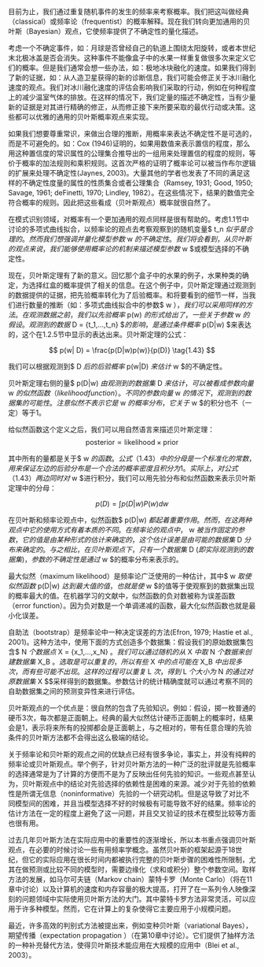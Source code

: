 目前为止，我们通过重复随机事件的发生的频率来考察概率。我们把这叫做经典（classical）或频率论（frequentist）的概率解释。现在我们转向更加通用的贝叶斯（Bayesian）观点，它使频率提供了不确定性的量化描述。    

考虑一个不确定事件，如：月球是否曾经自己的轨道上围绕太阳旋转，或者本世纪末北极冰盖是否会消失。这种事件不能像盒子中的水果一样重复做很多次来定义它们的概率。但是我们通常会想一些办法，如：极地冰块融化的速度。如果我们得到了新的证据，如：从人造卫星获得的新的诊断信息，我们可能会修正关于冰川融化速度的观点。我们对冰川融化速度的评估会影响我们采取的行动，例如在何种程度上的减少温室气体的排放。在这样的情况下，我们定量的描述不确定性，当有少量新的证据是对其进行精确的修正，从而修正接下来所要采取的最优行动或决策。这些都可以优雅的通用的贝叶斯概率观点来实现。    

如果我们想要尊重常识，来做出合理的推断，用概率来表达不确定性不是可选的，而是不可避免的。如：Cox (1946)证明的，如果用数值来表示置信的程度，那么用这种置信度的常识属性的公理集合推导出的一组用来处理置信的程度的规则，等价于概率的加法规则和乘积规则。这首次严格的证明了概率论可以被当作布尔逻辑的扩展来处理不确定性(Jaynes, 2003)。大量其他的学者也发表了不同的满足这样的不确定性度量的属性的性质集合或者公理集合（Ramsey, 1931; Good, 1950; Savage, 1961; deFinetti, 1970; Lindley,
1982）。在这些情况下，结果的数值完全符合概率的规则。因此把这些看成（贝叶斯观点）概率就很自然了。    

在模式识别领域，对概率有一个更加通用的观点同样是很有帮助的。考虑1.1节中讨论的多项式曲线拟合，以频率论的观点去考察观察到的随机变量$ t_n $似乎是合理的。然而我们想强调并量化模型参数$ w $的不确定性。我们将会看到，从贝叶斯的观点来说，我们能够使用概率论的机制来描述模型参数$ w $或模型选择的不确定性。     

现在，贝叶斯定理有了新的意义。回忆那个盒子中的水果的例子，水果种类的确定，为选择红盒的概率提供了相关的信息。在这个例子中，贝叶斯定理通过观测到的数据提供的证据，把先验概率转化为了后验概率。和将要看到的细节一样，当我们进行数量的推断（如：多项式曲线拟合中的参数$ w $），我们可以采用同样的方法。在观测数据之前，我们以先验概率$ p(w) $的形式给出了，一些关于参数$ w $的假设。观测到的数据$ D = {t_1,...,t_n}
$$的影响，是通过条件概率$ p(D|w) $来表达的，这个在1.2.5节中显示的表达出来。贝叶斯定理的公式：

$$
p(w| D) = \frac{p(D|w)p(w)}{p(D)} \tag{1.43}
$$

我们可以根据观测到$ D $后的后验概率$ p(w|D) $来估计$ w $的不确定性。    

贝叶斯定理右侧的量$ p(D|w) $由观测到的数据集$ D $来估计，可以被看成参数向量$ w $的似然函数（likelihood function）。不同的参数向量$ w $的情况下，观测到的数据集的可能性。注意似然不表示它是$ w $的概率分布，它关于$ w $的积分也不（一定）等于1。     

给似然函数这个定义之后，我们可以用自然语言来描述贝叶斯定理：    
$$
\text{posterior} \propto \text{likelihood} × \text{prior} \tag{1.44}
$$

其中所有的量都是关于$ w $的函数。公式（1.43）中的分母是一个标准化的常数，用来保证左边的后验分布是一个合法的概率密度且积分为1。实际上，对公式（1.43）两边同时对$ w $进行积分，我们可以用先验分布和似然函数来表示贝叶斯定理中的分母：    

$$
p(D) = \int p(D|w)P(w)dw \tag{1.45}
$$

在贝叶斯和频率论观点中，似然函数$ p(D|w) $都起着重要作用。然而，在这两种观点中它的使用方式有着本质的不同。在频率论的观点中，$ w $被当作固定的参数，它的值是由某种形式的估计来确定的，这个估计误差是由可能的数据集$ D $分布来确定的。与之相比，在贝叶斯观点下，只有一个数据集$ D $(即实际观测到的数据集) ，参数的不确定性是通过$ w $的概率分布来表示的。    


最大似然（maximum likelihood）是频率论广泛使用的一种估计，其中$ w $取使似然函数$ p(D|w) $达到最大值的值，也就是使$ w $的值等于使观察到的数据集出现的概率最大的值。在机器学习的文献中，似然函数的负对数被称为误差函数（error function）。因为负对数是一个单调递减的函数，最大化似然函数也就是最小化误差。    

自助法（bootstrap）是频率论中一种决定误差的方法(Efron, 1979; Hastie et al., 2001)。这种方法中，使用下面的方式创造多个数据集：假设我们的原始数据集包含$ N $个数据点$ X = {x_1,...,x_N} $。我们可以通过随机的从$ X $中取$ N $个数据来创建数据集$ X_B $。选取是可以重复的，所以有些$ X $中的点可能在$ X_B $中出现多次，而有些可能不出现。这样的过程可以重复$ L $次，得到$ L $个大小为$ N $的通过对原数据集$ X
$$采样得到的数据集。参数估计的统计精确度就可以通过考察不同的自助数据集之间的预测变异性来进行评估。    

贝叶斯观点的一个优点是：很自然的包含了先验知识。例如：假设，掷一枚普通的硬币3次，每次都是正面朝上。经典的最大似然估计硬币正面朝上的概率时，结果会是1，表示将来所有的投掷都会是正面朝上，与之相对的，带有任意合理的先验条件的贝叶斯方法都不会得出这么极端的结论。     

关于频率论和贝叶斯的观点之间的优缺点已经有很多争论，事实上，并没有纯粹的频率论或贝叶斯观点。举个例子，针对贝叶斯方法的一种广泛的批评就是先验概率的选择通常是为了计算的方便而不是为了反映出任何先验的知识。一些观点甚至认为，贝叶斯观点中的结论对先验选择的依赖性是困难的来源。减少对于先验的依赖性是所谓无信息（noninformative）先验的一个研究动机。但是这导致了对比不同模型间的困难，并且当模型选择不好的时候极有可能导致不好的结果。频率论的估计方法在一定的程度上避免了这一问题，并且交叉验证的技术在模型比较等方面也很有用。    

过去几年贝叶斯方法在实际应用中的重要性的逐渐增长，所以本书重点强调贝叶斯观点，在必要的时候讨论一些有用频率学概念。虽然贝叶斯的框架起源于18世纪，但它的实际应用在很长时间内都被执行完整的贝叶斯步骤的困难性所限制，尤其在做预测或比较不同的模型时，需要边缘化（求和或积分）整个参数空间。取样方法的发展，如马尔可夫链（Markov chain）蒙特卡罗（Monte
Carlo）（将在11章中讨论）以及计算机的速度和内存容量的极大提高，打开了在一系列令人映像深刻的问题领域中实际使用贝叶斯方法的大门。其中蒙特卡罗方法非常灵活，可以应用于许多种模型。然而，它在计算上的复杂使得它主要应用于小规模问题。    

最近，许多高效的判别式方法被提出来，例如变种贝叶斯（variational Bayes），期望传播（expectation propagation ）（在第10章中讨论）。它们提供了抽样方法的一种补充替代方法，使得贝叶斯技术能应用在大规模的应用中（Blei et al., 2003）。
